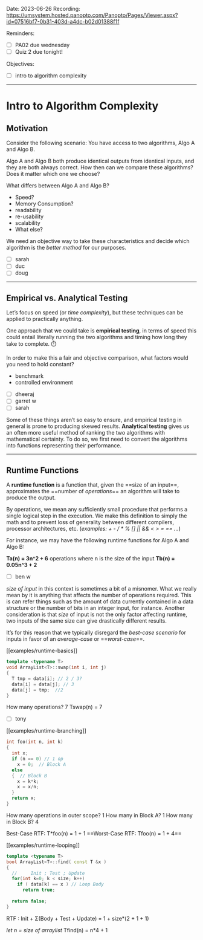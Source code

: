 

Date: 2023-06-26
Recording: https://umsystem.hosted.panopto.com/Panopto/Pages/Viewer.aspx?id=07516bf7-0b31-403d-a4dc-b02d01388f1f

Reminders:
* [ ] PA02 due wednesday
* [ ] Quiz 2 due tonight!

Objectives:
* [ ] intro to algorithm complexity

---

# Intro to Algorithm Complexity

## Motivation

Consider the following scenario: 
You have access to two algorithms, Algo A and Algo B.

Algo A and Algo B both produce identical outputs from identical inputs, and they are both always correct. How then can we compare these algorithms? Does it matter which one we choose?

What differs between Algo A and Algo B?
* Speed?
* Memory Consumption?
* readability
* re-usability
* scalability
* What else?

We need an objective way to take these characteristics and decide which algorithm is the _better method_ for our purposes.

* [ ] sarah
* [ ] duc
* [ ] doug

---
## Empirical vs. Analytical Testing

Let’s focus on speed (or _time complexity_), but these techniques can be applied to practically anything.

One approach that we could take is **empirical testing**, in terms of speed this could entail literally running the two algorithms and timing how long they take to complete. ⏱️

In order to make this a fair and objective comparison, what factors would you need to hold constant?

* benchmark
* controlled environment

* [ ] dheeraj
* [ ] garret w
* [ ] sarah

Some of these things aren’t so easy to ensure, and empirical testing in general is prone to producing skewed results. **Analytical testing** gives us an often more useful method of ranking the two algorithms with mathematical certainty. To do so, we first need to convert the algorithms into functions representing their performance.

---
## Runtime Functions

A **runtime function** is a function that, given the ==size of an input==, approximates the ==number of _operations_== an algorithm will take to produce the output.

By operations, we mean any sufficiently small procedure that performs a single logical step in the execution. We make this definition to simply the math and to prevent loss of generality between different compilers, processor architectures, etc.
(_examples: + - / * % [] || && < > = == ..._)

For instance, we may have the following runtime functions for Algo A and Algo B:

  **Ta(n) = 3n^2 + 6** operations where n is the size of the input
  **Tb(n) = 0.05n^3 + 2**

* [ ] ben w

_size of input_ in this context is sometimes a bit of a misnomer. What we really mean by it is anything that affects the number of operations required. This is can refer things such as the amount of data currently contained in a data structure or the number of bits in an integer input, for instance. Another consideration is that _size_ of input is not the only factor affecting runtime, two inputs of the same size can give drastically different results.

It’s for this reason that we typically disregard the _best-case scenario_ for inputs in favor of an _average-case_ or ==_worst-case_==.

[[examples/runtime-basics]]

```c++
template <typename T>
void ArrayList<T>::swap(int i, int j)
{
  T tmp = data[i]; // 2 / 3?
  data[i] = data[j]; // 3
  data[j] = tmp;  //2
}
```
How many operations? 7
Tswap(n) = 7

* [ ] tony


[[examples/runtime-branching]]

```c++
int foo(int n, int k)
{
  int x;
  if (n == 0) // 1 op
    x = 0;  // Block A
  else
  {  // Block B
    x = k*k;
    x = x/n;
  }
  return x;
}
```

How many operations in outer scope? 1
How many in Block A? 1
How many in Block B? 4

Best-Case RTF: T*foo(n) = 1 + 1
==Worst-Case RTF: Tfoo(n) = 1 + 4==


[[examples/runtime-looping]]

```c++
template <typename T>
bool ArrayList<T>::find( const T &x )
{
  //     Init ; Test ; Update
  for(int k=0; k < size; k++)
    if ( data[k] == x ) // Loop Body
      return true; 
  
  return false;
}
```

RTF : Init + Σ(Body + Test + Update) = 1 + size*(2 + 1 + 1)

_let n = size of arraylist_
Tfind(n) = n*4 + 1
